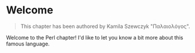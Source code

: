 # Welcome

> This chapter has been authored by  Kamila Szewczyk "Παλαιολόγος".

Welcome to the Perl chapter! I'd like to let you know a bit more about this famous language.

